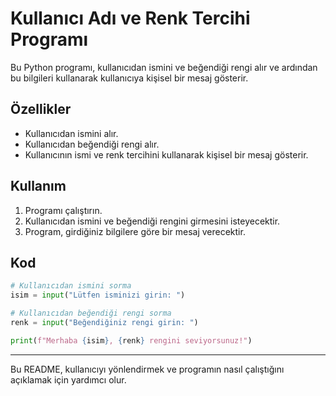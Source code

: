 # Kullanıcı Adı ve Renk Tercihi Programı

Bu Python programı, kullanıcıdan ismini ve beğendiği rengi alır ve ardından bu bilgileri kullanarak kullanıcıya kişisel bir mesaj gösterir.

## Özellikler

- Kullanıcıdan ismini alır.
- Kullanıcıdan beğendiği rengi alır.
- Kullanıcının ismi ve renk tercihini kullanarak kişisel bir mesaj gösterir.

## Kullanım

1. Programı çalıştırın.
2. Kullanıcıdan ismini ve beğendiği rengini girmesini isteyecektir.
3. Program, girdiğiniz bilgilere göre bir mesaj verecektir.

## Kod

```python
# Kullanıcıdan ismini sorma
isim = input("Lütfen isminizi girin: ")

# Kullanıcıdan beğendiği rengi sorma
renk = input("Beğendiğiniz rengi girin: ")

print(f"Merhaba {isim}, {renk} rengini seviyorsunuz!")
```

---

Bu README, kullanıcıyı yönlendirmek ve programın nasıl çalıştığını açıklamak için yardımcı olur.
